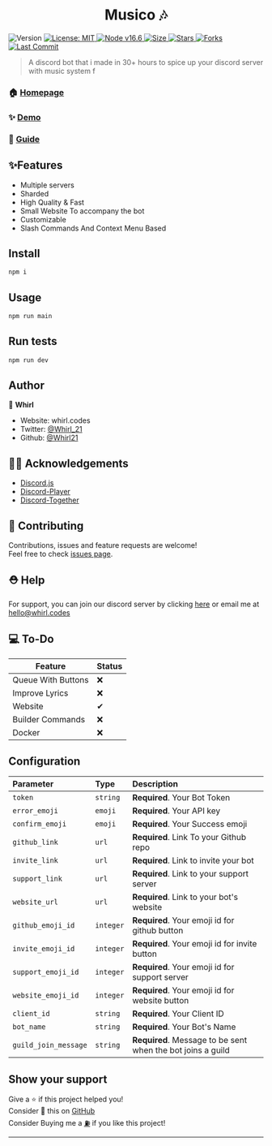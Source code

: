 <h1 align="center"> Musico 🎶</h1>
<p>
  <img alt="Version" src="https://img.shields.io/badge/version-2.0.0-blue.svg?cacheSeconds=2592000" />
  <a href="#" target="_blank">
    <img alt="License: MIT" src="https://img.shields.io/badge/License-MIT-yellow.svg" />
  </a>
    <a href="#" target="_blank">
    <img alt="Node v16.6" src="https://img.shields.io/node/v/discord.js" />
  </a>
   <a href="#" target="_blank">
    <img alt="Size" src="https://img.shields.io/github/repo-size/whirl21/musico" />
  </a>
    <a href="#" target="_blank">
    <img alt="Stars" src="https://img.shields.io/github/stars/whirl21/musico?style=social" />
  </a>
    <a href="#" target="_blank">
    <img alt="Forks" src="https://img.shields.io/github/forks/whirl21/musico?style=social" />
  </a>
    <a href="#" target="_blank">
    <img alt="Last Commit" src="https://img.shields.io/github/last-commit/whirl21/musico" />
  </a>
</p>

> A discord bot that i made in 30+ hours to spice up your discord server with music system
> f

### 🏠 [Homepage](https://musico.whirl.codes)

### ✨ [Demo](https://discord.com/api/oauth2/authorize?client_id=876761541481992212&permissions=2184301889&redirect_uri=https%3A%2F%2Fmusico.whirl.codes&scope=bot%20applications.commands)

### 📗 [Guide](https://github.com/Whirl21/Musico/tree/beta/Guides)

## ✨Features

- Multiple servers
- Sharded
- High Quality & Fast
- Small Website To accompany the bot
- Customizable
- Slash Commands And Context Menu Based

## Install

```sh
npm i
```

## Usage

```sh
npm run main
```

## Run tests

```sh
npm run dev
```

## Author

👤 **Whirl**

- Website: whirl.codes
- Twitter: [@Whirl_21](https://twitter.com/Whirl_21)
- Github: [@Whirl21](https://github.com/Whirl21)

## 🐱‍💻 Acknowledgements

- [Discord.js](https://discord.js.org)
- [Discord-Player](https://discord-player.js.org)
- [Discord-Together](https://github.com/RemyK888/discord-together)

## 🤝 Contributing

Contributions, issues and feature requests are welcome!<br />Feel free to check [issues page](https://github.com/whirl21/musico/issues).

## ⛑ Help

For support, you can join our discord server by clicking [here](https://discord.gg/ph2pCZrpm9) or email me at hello@whirl.codes

## 💻 To-Do

| Feature            | Status |
| ------------------ | ------ |
| Queue With Buttons | ❌     |
| Improve Lyrics     | ❌     |
| Website            | ✔      |
| Builder Commands   | ❌     |
| Docker   |   ❌  |

## Configuration

| Parameter            | Type      | Description                                                 |
| :------------------- | :-------- | :---------------------------------------------------------- |
| `token`              | `string`  | **Required**. Your Bot Token                                |
| `error_emoji`        | `emoji`   | **Required**. Your API key                                  |
| `confirm_emoji`      | `emoji`   | **Required**. Your Success emoji                            |
| `github_link`        | `url`     | **Required**. Link To your Github repo                      |
| `invite_link`        | `url`     | **Required**. Link to invite your bot                       |
| `support_link`       | `url`     | **Required**. Link to your support server                   |
| `website_url`        | `url`     | **Required**. Link to your bot's website                    |
| `github_emoji_id`    | `integer` | **Required**. Your emoji id for github button               |
| `invite_emoji_id`    | `integer` | **Required**. Your emoji id for invite button               |
| `support_emoji_id`   | `integer` | **Required**. Your emoji id for support server              |
| `website_emoji_id`   | `integer` | **Required**. Your emoji id for website button              |
| `client_id`          | `string`  | **Required**. Your Client ID                                |
| `bot_name`           | `string`  | **Required**. Your Bot's Name                               |
| `guild_join_message` | `string`  | **Required**. Message to be sent when the bot joins a guild |

## Show your support

Give a ⭐️ if this project helped you!<br>
Consider 🥢 this on [GitHub](https://github.com/Whirl21/Musico)<br>
Consider Buying me a [⛽](https://discord.com/nitro) if you like this project!

---
